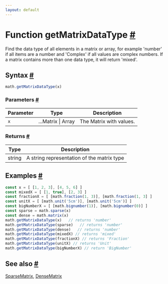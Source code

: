 ```yaml
---
layout: default
---
```


<!-- Note: This file is automatically generated from source code comments. Changes made in this file will be overridden. -->

<h1 id="function-getmatrixdatatype">Function getMatrixDataType <a href="#function-getmatrixdatatype" title="Permalink">#</a></h1>

Find the data type of all elements in a matrix or array,
for example 'number' if all items are a number and 'Complex' if all values
are complex numbers.
If a matrix contains more than one data type, it will return 'mixed'.


<h2 id="syntax">Syntax <a href="#syntax" title="Permalink">#</a></h2>

```js
math.getMatrixDataType(x)
```

<h3 id="parameters">Parameters <a href="#parameters" title="Permalink">#</a></h3>

Parameter | Type | Description
--------- | ---- | -----------
`x` | ...Matrix &#124; Array | The Matrix with values.

<h3 id="returns">Returns <a href="#returns" title="Permalink">#</a></h3>

Type | Description
---- | -----------
string | A string representation of the matrix type


<h2 id="examples">Examples <a href="#examples" title="Permalink">#</a></h2>

```js
const x = [ [1, 2, 3], [4, 5, 6] ]
const mixedX = [ [1, true], [2, 3] ]
const fractionX = [ [math.fraction(1, 3)], [math.fraction(1, 3] ]
const unitX = [ [math.unit('5cm')], [math.unit('5cm')] ]
const bigNumberX = [ [math.bignumber(1)], [math.bignumber(0)] ]
const sparse = math.sparse(x)
const dense = math.matrix(x)
math.getMatrixDataType(x)   // returns 'number'
math.getMatrixDataType(sparse)   // returns 'number'
math.getMatrixDataType(dense)   // returns 'number'
math.getMatrixDataType(mixedX) // returns 'mixed'
math.getMatrixDataType(fractionX) // returns 'Fraction'
math.getMatrixDataType(unitX) // returns 'Unit'
math.getMatrixDataType(bigNumberX) // return 'BigNumber'
```


<h2 id="see-also">See also <a href="#see-also" title="Permalink">#</a></h2>

[SparseMatrix](SparseMatrix.html),
[DenseMatrix](DenseMatrix.html)
